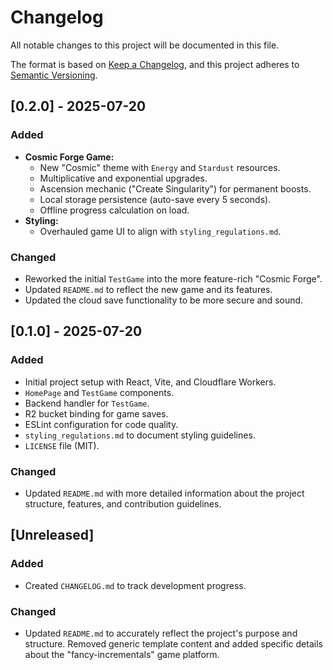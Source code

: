 # Changelog

All notable changes to this project will be documented in this file.

The format is based on [Keep a Changelog](https://keepachangelog.com/en/1.0.0/),
and this project adheres to [Semantic Versioning](https://semver.org/spec/v2.0.0.html).

## [0.2.0] - 2025-07-20

### Added
-   **Cosmic Forge Game:**
    -   New "Cosmic" theme with `Energy` and `Stardust` resources.
    -   Multiplicative and exponential upgrades.
    -   Ascension mechanic ("Create Singularity") for permanent boosts.
    -   Local storage persistence (auto-save every 5 seconds).
    -   Offline progress calculation on load.
-   **Styling:**
    -   Overhauled game UI to align with `styling_regulations.md`.

### Changed
-   Reworked the initial `TestGame` into the more feature-rich "Cosmic Forge".
-   Updated `README.md` to reflect the new game and its features.
-   Updated the cloud save functionality to be more secure and sound.

## [0.1.0] - 2025-07-20

### Added

-   Initial project setup with React, Vite, and Cloudflare Workers.
-   `HomePage` and `TestGame` components.
-   Backend handler for `TestGame`.
-   R2 bucket binding for game saves.
-   ESLint configuration for code quality.
-   `styling_regulations.md` to document styling guidelines.
-   `LICENSE` file (MIT).

### Changed

-   Updated `README.md` with more detailed information about the project structure, features, and contribution guidelines.

## [Unreleased]

### Added

-   Created `CHANGELOG.md` to track development progress.

### Changed

-   Updated `README.md` to accurately reflect the project's purpose and structure. Removed generic template content and added specific details about the "fancy-incrementals" game platform.
